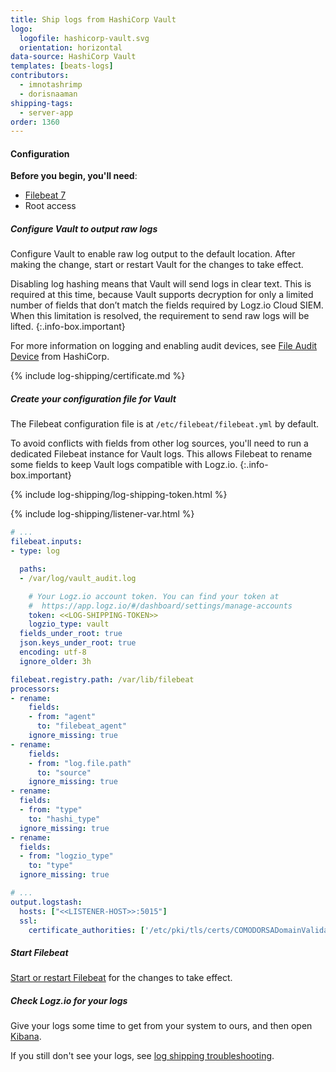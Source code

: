 ```yaml
---
title: Ship logs from HashiCorp Vault
logo:
  logofile: hashicorp-vault.svg
  orientation: horizontal
data-source: HashiCorp Vault
templates: [beats-logs]
contributors:
  - imnotashrimp
  - dorisnaaman
shipping-tags:
  - server-app
order: 1360
---
```


#### Configuration

**Before you begin, you'll need**:

* [Filebeat 7](https://www.elastic.co/guide/en/beats/filebeat/current/filebeat-installation.html)
* Root access

<div class="tasklist">

##### Configure Vault to output raw logs

Configure Vault to enable raw log output to the default location.
After making the change, start or restart Vault for the changes to take effect.

<!-- info-box-start:info -->
Disabling log hashing means that Vault will send logs in clear text. This is required at this time, because Vault supports decryption for only a limited number of fields that don’t match the fields required by Logz.io Cloud SIEM. When this limitation is resolved, the requirement to send raw logs will be lifted.
{:.info-box.important}
<!-- info-box-end -->


For more information on logging and enabling audit devices,
see [File Audit Device](https://www.vaultproject.io/docs/audit/file.html) from HashiCorp.


{% include log-shipping/certificate.md %}

##### Create your configuration file for Vault

The Filebeat configuration file is at `/etc/filebeat/filebeat.yml` by default.

<!-- info-box-start:info -->
To avoid conflicts with fields from other log sources, you'll need to run a dedicated Filebeat instance for Vault logs. This allows Filebeat to rename some fields
to keep Vault logs compatible with Logz.io.
{:.info-box.important}
<!-- info-box-end -->

{% include log-shipping/log-shipping-token.html %}

{% include log-shipping/listener-var.html %} 

```yaml
# ...
filebeat.inputs:
- type: log

  paths:
  - /var/log/vault_audit.log

    # Your Logz.io account token. You can find your token at
    #  https://app.logz.io/#/dashboard/settings/manage-accounts
    token: <<LOG-SHIPPING-TOKEN>>
    logzio_type: vault
  fields_under_root: true
  json.keys_under_root: true
  encoding: utf-8
  ignore_older: 3h

filebeat.registry.path: /var/lib/filebeat
processors:
- rename:
    fields:
    - from: "agent"
      to: "filebeat_agent"
    ignore_missing: true
- rename:
    fields:
    - from: "log.file.path"
      to: "source"
    ignore_missing: true
- rename:
  fields:
  - from: "type"
    to: "hashi_type"
  ignore_missing: true
- rename:
  fields:
  - from: "logzio_type"
    to: "type"
  ignore_missing: true

# ...
output.logstash:
  hosts: ["<<LISTENER-HOST>>:5015"]
  ssl:
    certificate_authorities: ['/etc/pki/tls/certs/COMODORSADomainValidationSecureServerCA.crt']
```

##### Start Filebeat

[Start or restart Filebeat](https://www.elastic.co/guide/en/beats/filebeat/master/filebeat-starting.html) for the changes to take effect.

##### Check Logz.io for your logs

Give your logs some time to get from your system to ours, and then open [Kibana](https://app.logz.io/#/dashboard/kibana).

If you still don't see your logs, see [log shipping troubleshooting]({{site.baseurl}}/user-guide/log-shipping/log-shipping-troubleshooting.html).

</div>
